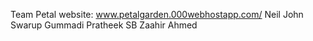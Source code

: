 Team Petal
website: www.petalgarden.000webhostapp.com/
Neil John 
Swarup Gummadi
Pratheek SB
Zaahir Ahmed
